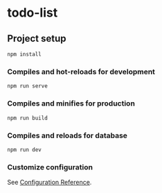 # todo-list

## Project setup

```
npm install
```

### Compiles and hot-reloads for development

```
npm run serve
```

### Compiles and minifies for production

```
npm run build
```

### Compiles and reloads for database

```
npm run dev
```

### Customize configuration

See [Configuration Reference](https://cli.vuejs.org/config/).
